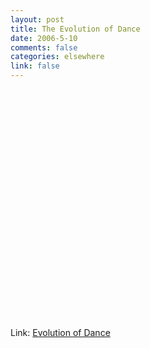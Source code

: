 ```yaml
--- 
layout: post
title: The Evolution of Dance
date: 2006-5-10
comments: false
categories: elsewhere
link: false
---
```

<p><object width="425" height="350">
<br />
<param name="movie" value="http://www.youtube.com/v/dMH0bHeiRNg"></param><embed src="http://www.youtube.com/v/dMH0bHeiRNg" type="application/x-shockwave-flash" width="425" height="350"></embed></object></p>

<p>Link: <a href="http://www.youtube.com/watch?v=dMH0bHeiRNg" target="_blank">Evolution of Dance</a></p>
